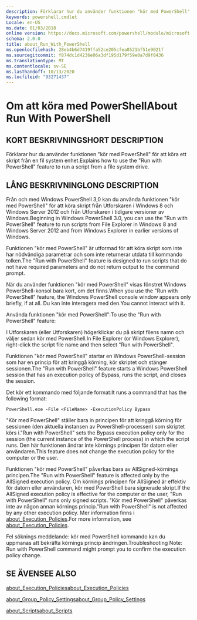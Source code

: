 ```yaml
---
description: Förklarar hur du använder funktionen "kör med PowerShell" för att köra ett skript från en fil system enhet.
keywords: powershell,cmdlet
Locale: en-US
ms.date: 01/03/2018
online version: https://docs.microsoft.com/powershell/module/microsoft.powershell.core/about/about_run_with_powershell?view=powershell-5.1&WT.mc_id=ps-gethelp
schema: 2.0.0
title: about_Run_With_PowerShell
ms.openlocfilehash: 28eb4b6d7419ffa52ce205cfea8521bf51e9021f
ms.sourcegitcommit: f874dc1d4236e06a3df195d179f59e0a7d9f8436
ms.translationtype: MT
ms.contentlocale: sv-SE
ms.lasthandoff: 10/13/2020
ms.locfileid: "93271437"
---
```

# <a name="about-run-with-powershell"></a><span data-ttu-id="2cdff-104">Om att köra med PowerShell</span><span class="sxs-lookup"><span data-stu-id="2cdff-104">About Run With PowerShell</span></span>

## <a name="short-description"></a><span data-ttu-id="2cdff-105">KORT BESKRIVNING</span><span class="sxs-lookup"><span data-stu-id="2cdff-105">SHORT DESCRIPTION</span></span>

<span data-ttu-id="2cdff-106">Förklarar hur du använder funktionen "kör med PowerShell" för att köra ett skript från en fil system enhet.</span><span class="sxs-lookup"><span data-stu-id="2cdff-106">Explains how to use the "Run with PowerShell" feature to run a script from a file system drive.</span></span>

## <a name="long-description"></a><span data-ttu-id="2cdff-107">LÅNG BESKRIVNING</span><span class="sxs-lookup"><span data-stu-id="2cdff-107">LONG DESCRIPTION</span></span>

<span data-ttu-id="2cdff-108">Från och med Windows PowerShell 3,0 kan du använda funktionen "kör med PowerShell" för att köra skript från Utforskaren i Windows 8 och Windows Server 2012 och från Utforskaren i tidigare versioner av Windows.</span><span class="sxs-lookup"><span data-stu-id="2cdff-108">Beginning in Windows PowerShell 3.0, you can use the "Run with PowerShell" feature to run scripts from File Explorer in Windows 8 and Windows Server 2012 and from Windows Explorer in earlier versions of Windows.</span></span>

<span data-ttu-id="2cdff-109">Funktionen "kör med PowerShell" är utformad för att köra skript som inte har nödvändiga parametrar och som inte returnerar utdata till kommando tolken.</span><span class="sxs-lookup"><span data-stu-id="2cdff-109">The "Run with PowerShell" feature is designed to run scripts that do not have required parameters and do not return output to the command prompt.</span></span>

<span data-ttu-id="2cdff-110">När du använder funktionen "kör med PowerShell" visas fönstret Windows PowerShell-konsol bara kort, om det finns.</span><span class="sxs-lookup"><span data-stu-id="2cdff-110">When you use the "Run with PowerShell" feature, the Windows PowerShell console window appears only briefly, if at all.</span></span> <span data-ttu-id="2cdff-111">Du kan inte interagera med den.</span><span class="sxs-lookup"><span data-stu-id="2cdff-111">You cannot interact with it.</span></span>

<span data-ttu-id="2cdff-112">Använda funktionen "kör med PowerShell":</span><span class="sxs-lookup"><span data-stu-id="2cdff-112">To use the "Run with PowerShell" feature:</span></span>

<span data-ttu-id="2cdff-113">I Utforskaren (eller Utforskaren) högerklickar du på skript filens namn och väljer sedan kör med PowerShell.</span><span class="sxs-lookup"><span data-stu-id="2cdff-113">In File Explorer (or Windows Explorer), right-click the script file name and then select "Run with PowerShell".</span></span>

<span data-ttu-id="2cdff-114">Funktionen "kör med PowerShell" startar en Windows PowerShell-session som har en princip för att kringgå körning, kör skriptet och stänger sessionen.</span><span class="sxs-lookup"><span data-stu-id="2cdff-114">The "Run with PowerShell" feature starts a Windows PowerShell session that has an execution policy of Bypass, runs the script, and closes the session.</span></span>

<span data-ttu-id="2cdff-115">Det kör ett kommando med följande format:</span><span class="sxs-lookup"><span data-stu-id="2cdff-115">It runs a command that has the following format:</span></span>

```
PowerShell.exe -File <FileName> -ExecutionPolicy Bypass
```

<span data-ttu-id="2cdff-116">"Kör med PowerShell" ställer bara in principen för att kringgå körning för sessionen (den aktuella instansen av PowerShell-processen) som skriptet körs i.</span><span class="sxs-lookup"><span data-stu-id="2cdff-116">"Run with PowerShell" sets the Bypass execution policy only for the session (the current instance of the PowerShell process) in which the script runs.</span></span>
<span data-ttu-id="2cdff-117">Den här funktionen ändrar inte körnings principen för datorn eller användaren.</span><span class="sxs-lookup"><span data-stu-id="2cdff-117">This feature does not change the execution policy for the computer or the user.</span></span>

<span data-ttu-id="2cdff-118">Funktionen "kör med PowerShell" påverkas bara av AllSigned-körnings principen.</span><span class="sxs-lookup"><span data-stu-id="2cdff-118">The "Run with PowerShell" feature is affected only by the AllSigned execution policy.</span></span> <span data-ttu-id="2cdff-119">Om körnings principen för AllSigned är effektiv för datorn eller användaren, kör med PowerShell bara signerade skript.</span><span class="sxs-lookup"><span data-stu-id="2cdff-119">If the AllSigned execution policy is effective for the computer or the user, "Run with PowerShell" runs only signed scripts.</span></span> <span data-ttu-id="2cdff-120">"Kör med PowerShell" påverkas inte av någon annan körnings princip.</span><span class="sxs-lookup"><span data-stu-id="2cdff-120">"Run with PowerShell" is not affected by any other execution policy.</span></span> <span data-ttu-id="2cdff-121">Mer information finns i [about_Execution_Policies](about_Execution_Policies.md).</span><span class="sxs-lookup"><span data-stu-id="2cdff-121">For more information, see [about_Execution_Policies](about_Execution_Policies.md).</span></span>

<span data-ttu-id="2cdff-122">Fel söknings meddelande: kör med PowerShell kommando kan du uppmanas att bekräfta körnings princip ändringen.</span><span class="sxs-lookup"><span data-stu-id="2cdff-122">Troubleshooting Note: Run with PowerShell command might prompt you to confirm the execution policy change.</span></span>

## <a name="see-also"></a><span data-ttu-id="2cdff-123">SE ÄVEN</span><span class="sxs-lookup"><span data-stu-id="2cdff-123">SEE ALSO</span></span>

[<span data-ttu-id="2cdff-124">about_Execution_Policies</span><span class="sxs-lookup"><span data-stu-id="2cdff-124">about_Execution_Policies</span></span>](about_Execution_Policies.md)

[<span data-ttu-id="2cdff-125">about_Group_Policy_Settings</span><span class="sxs-lookup"><span data-stu-id="2cdff-125">about_Group_Policy_Settings</span></span>](about_Group_Policy_Settings.md)

[<span data-ttu-id="2cdff-126">about_Scripts</span><span class="sxs-lookup"><span data-stu-id="2cdff-126">about_Scripts</span></span>](about_Scripts.md)
